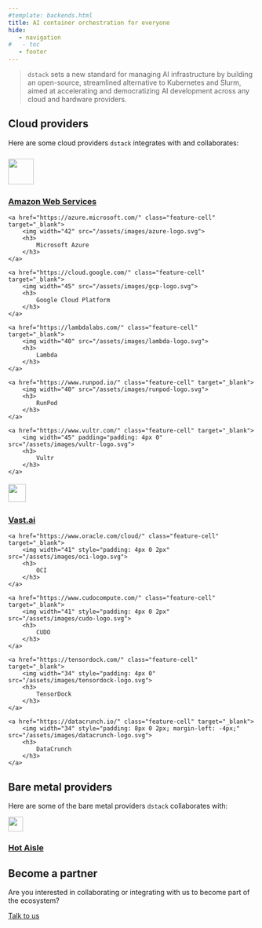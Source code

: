 ```yaml
---
#template: backends.html
title: AI container orchestration for everyone
hide:
   - navigation
#   - toc
   - footer
---
```


<style>
.md-main .md-main__inner.md-grid {
    flex-direction: row-reverse;
}
</style>

> `dstack` sets a new standard for managing AI infrastructure by building an open-source, streamlined alternative to
> Kubernetes and Slurm, aimed at accelerating and democratizing AI development across any cloud and hardware
> providers.

## Cloud providers

Here are some cloud providers `dstack` integrates with and collaborates:

<div class="providers tx-landing__highlights_grid featured">
    <a href="https://aws.amazon.com/" class="feature-cell" target="_blank">
        <img width="52" style="padding: 10px 0 2px" src="/assets/images/aws-logo.svg">
        <h3>
            Amazon Web Services
        </h3>
    </a>

    <a href="https://azure.microsoft.com/" class="feature-cell" target="_blank">
        <img width="42" src="/assets/images/azure-logo.svg">
        <h3>
            Microsoft Azure
        </h3>
    </a>

    <a href="https://cloud.google.com/" class="feature-cell" target="_blank">
        <img width="45" src="/assets/images/gcp-logo.svg">
        <h3>
            Google Cloud Platform
        </h3>
    </a>

    <a href="https://lambdalabs.com/" class="feature-cell" target="_blank">
        <img width="40" src="/assets/images/lambda-logo.svg">
        <h3>
            Lambda
        </h3>
    </a>

    <a href="https://www.runpod.io/" class="feature-cell" target="_blank">
        <img width="40" src="/assets/images/runpod-logo.svg">
        <h3>
            RunPod
        </h3>
    </a>

    <a href="https://www.vultr.com/" class="feature-cell" target="_blank">
        <img width="45" padding="padding: 4px 0" src="/assets/images/vultr-logo.svg">
        <h3>
            Vultr
        </h3>
    </a>
</div>

<div class="providers tx-landing__highlights_grid other">
   <a href="https://vast.ai/" class="feature-cell" target="_blank">
        <img width="36" style="padding: 4px 0" src="/assets/images/vastai-logo.svg">
        <h3>
            Vast.ai
        </h3>
    </a>

    <a href="https://www.oracle.com/cloud/" class="feature-cell" target="_blank">
        <img width="41" style="padding: 4px 0 2px" src="/assets/images/oci-logo.svg">
        <h3>
            OCI
        </h3>
    </a>

    <a href="https://www.cudocompute.com/" class="feature-cell" target="_blank">
        <img width="41" style="padding: 4px 0 2px" src="/assets/images/cudo-logo.svg">
        <h3>
            CUDO
        </h3>
    </a>    

    <a href="https://tensordock.com/" class="feature-cell" target="_blank">
        <img width="34" style="padding: 4px 0" src="/assets/images/tensordock-logo.svg">
        <h3>
            TensorDock
        </h3>
    </a>

    <a href="https://datacrunch.io/" class="feature-cell" target="_blank">
        <img width="34" style="padding: 8px 0 2px; margin-left: -4px;" src="/assets/images/datacrunch-logo.svg">
        <h3>
            DataCrunch
        </h3>
    </a>
</div>

## Bare metal providers

Here are some of the bare metal providers `dstack` collaborates with:

<div class="providers tx-landing__highlights_grid other">
    <a href="https://hotaisle.xyz/" class="feature-cell" target="_blank">
        <img width="30" src="/assets/images/hotaisle-logo.svg">
        <h3>
            Hot Aisle
        </h3>
    </a>
</div>

## Become a partner

Are you interested in collaborating or integrating with us to become part of the ecosystem?

<a href="https://calendly.com/dstackai/discovery-call" target="_blank"
   class="md-button md-button-secondary external">
    Talk to us
</a>